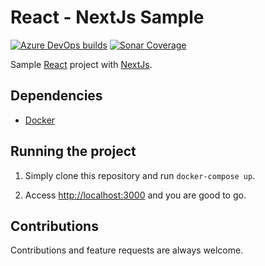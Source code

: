 # React - NextJs Sample

[![Azure DevOps builds](https://img.shields.io/azure-devops/build/raschmitt/7618d927-8467-43e2-b5e9-1aeddc1fbfdc/27?label=Build%20%26%20Test&style=flat-square)](https://dev.azure.com/raschmitt/raschmitt/_build?definitionId=27)
[![Sonar Coverage](https://img.shields.io/sonar/coverage/raschmitt_react-advanced?label=Code%20coverage&server=https%3A%2F%2Fsonarcloud.io&style=flat-square)](https://sonarcloud.io/dashboard?id=raschmitt_react-advanced)

Sample [React](https://reactjs.org/) project with [NextJs](https://nextjs.org/).

## Dependencies 

- [Docker](https://docs.docker.com/get-docker/)

## Running the project

1. Simply clone this repository and run `docker-compose up`.

2. Access [http://localhost:3000](http://localhost:3000) and you are good to go.

## Contributions

  Contributions and feature requests are always welcome.

